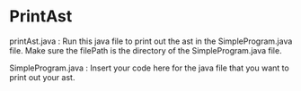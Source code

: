 # PrintAst

printAst.java : Run this java file to print out the ast in the SimpleProgram.java file.
Make sure the filePath is the directory of the SimpleProgram.java file.

SimpleProgram.java : Insert your code here for the java file that you want to print out your ast.
